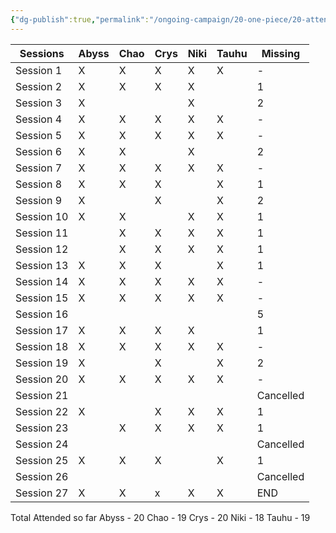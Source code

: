 ```yaml
---
{"dg-publish":true,"permalink":"/ongoing-campaign/20-one-piece/20-attendance/"}
---
```



| Sessions | Abyss | Chao | Crys | Niki | Tauhu | Missing |
| ---- | ---- | ---- | ---- | ---- | ---- | ---- |
| Session 1 | X | X | X | X | X | - |
| Session 2 | X | X | X | X |  | 1 |
| Session 3 | X |  |  | X |  | 2 |
| Session 4 | X | X | X | X | X | - |
| Session 5 | X | X | X | X | X | - |
| Session 6 | X | X |  | X |  | 2 |
| Session 7 | X | X | X | X | X | - |
| Session 8 | X | X | X |  | X | 1 |
| Session 9 | X |  | X |  | X | 2 |
| Session 10 | X | X |  | X | X | 1 |
| Session 11 |  | X | X | X | X | 1 |
| Session 12 |  | X | X | X | X | 1 |
| Session 13 | X | X | X |  | X | 1 |
| Session 14 | X | X | X | X | X | - |
| Session 15 | X | X | X | X | X | - |
| Session 16 |  |  |  |  |  | 5 |
| Session 17 | X | X | X | X |  | 1 |
| Session 18 | X | X | X | X | X | - |
| Session 19 | X |  | X |  | X | 2 |
| Session 20 | X | X | X | X | X | - |
| Session 21 |  |  |  |  |  | Cancelled |
| Session 22 | X |  | X | X | X | 1 |
| Session 23 |  | X | X | X | X | 1 |
| Session 24 |  |  |  |  |  | Cancelled |
| Session 25 | X | X | X |  | X | 1 |
| Session 26 |  |  |  |  |  | Cancelled |
| Session 27 | X | X | x | X | X | END |




Total Attended so far
Abyss - 20
Chao - 19
Crys - 20
Niki - 18
Tauhu - 19

